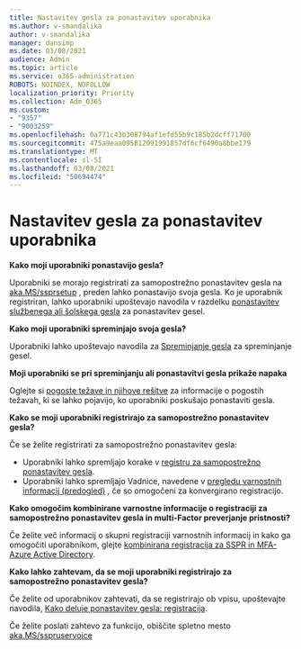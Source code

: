 ```yaml
---
title: Nastavitev gesla za ponastavitev uporabnika
ms.author: v-smandalika
author: v-smandalika
manager: dansimp
ms.date: 03/08/2021
audience: Admin
ms.topic: article
ms.service: o365-administration
ROBOTS: NOINDEX, NOFOLLOW
localization_priority: Priority
ms.collection: Adm_O365
ms.custom:
- "9357"
- "9003259"
ms.openlocfilehash: 0a771c43b308794af1efd55b9c185b2dcff71700
ms.sourcegitcommit: 475a9eaa095812091991857df6cf6490a8bbe179
ms.translationtype: MT
ms.contentlocale: sl-SI
ms.lasthandoff: 03/08/2021
ms.locfileid: "50694474"
---
```

# <a name="user-reset-password-setup"></a>Nastavitev gesla za ponastavitev uporabnika

**Kako moji uporabniki ponastavijo gesla?**

Uporabniki se morajo registrirati za samopostrežno ponastavitev gesla na [aka.MS/ssprsetup](https://mysignins.microsoft.com/security-info) , preden lahko ponastavijo svoja gesla. Ko je uporabnik registriran, lahko uporabniki upoštevajo navodila v razdelku [ponastavitev službenega ali šolskega gesla](https://docs.microsoft.com/azure/active-directory/user-help/active-directory-passwords-update-your-own-password) za ponastavitev gesel.

**Kako moji uporabniki spreminjajo svoja gesla?**

Uporabniki lahko upoštevajo navodila za [Spreminjanje gesla](https://docs.microsoft.com/azure/active-directory/user-help/active-directory-passwords-update-your-own-password) za spreminjanje gesel.

**Moji uporabniki se pri spreminjanju ali ponastavitvi gesla prikaže napaka**

Oglejte si [pogoste težave in njihove rešitve](https://docs.microsoft.com/azure/active-directory/user-help/active-directory-passwords-update-your-own-password) za informacije o pogostih težavah, ki se lahko pojavijo, ko uporabniki poskušajo ponastaviti gesla.

**Kako se moji uporabniki registrirajo za samopostrežno ponastavitev gesla?**

Če se želite registrirati za samopostrežno ponastavitev gesla:

- Uporabniki lahko spremljajo korake v [registru za samopostrežno ponastavitev gesla](https://docs.microsoft.com/azure/active-directory/user-help/active-directory-passwords-reset-register).
- Uporabniki lahko spremljajo Vadnice, navedene v [pregledu varnostnih informacij (predogled)](https://docs.microsoft.com/azure/active-directory/user-help/security-info-setup-signin) , če so omogočeni za konvergirano registracijo.

**Kako omogočim kombinirane varnostne informacije o registraciji za samopostrežno ponastavitev gesla in multi-Factor preverjanje pristnosti?**

Če želite več informacij o skupni registraciji varnostnih informacij in kako ga omogočiti uporabnikom, glejte [kombinirana registracija za SSPR in MFA-Azure Active Directory](https://docs.microsoft.com/azure/active-directory/authentication/concept-registration-mfa-sspr-combined).

**Kako lahko zahtevam, da se moji uporabniki registrirajo za samopostrežno ponastavitev gesla?**

Če želite od uporabnikov zahtevati, da se registrirajo ob vpisu, upoštevajte navodila, [Kako deluje ponastavitev gesla: registracija](https://docs.microsoft.com/azure/active-directory/authentication/concept-sspr-howitworks).

Če želite poslati zahtevo za funkcijo, obiščite spletno mesto [aka.MS/sspruservoice](https://feedback.azure.com/forums/169401-azure-active-directory/category/166251-self-service-password-reset)



 












